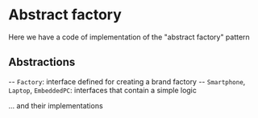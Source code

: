 # Abstract factory

Here we have a code of implementation of the "abstract factory" pattern

## Abstractions

-- ```Factory```: interface defined for creating a brand factory
-- ```Smartphone```, ```Laptop```, ```EmbeddedPC```: interfaces that contain a simple logic

... and their implementations
